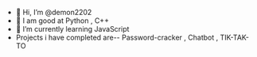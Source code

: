 - 👋 Hi, I’m @demon2202
- 👀 I am good at Python , C++
- 🌱 I’m currently learning JavaScript
- Projects i have completed are-- Password-cracker , Chatbot , TIK-TAK-TO


